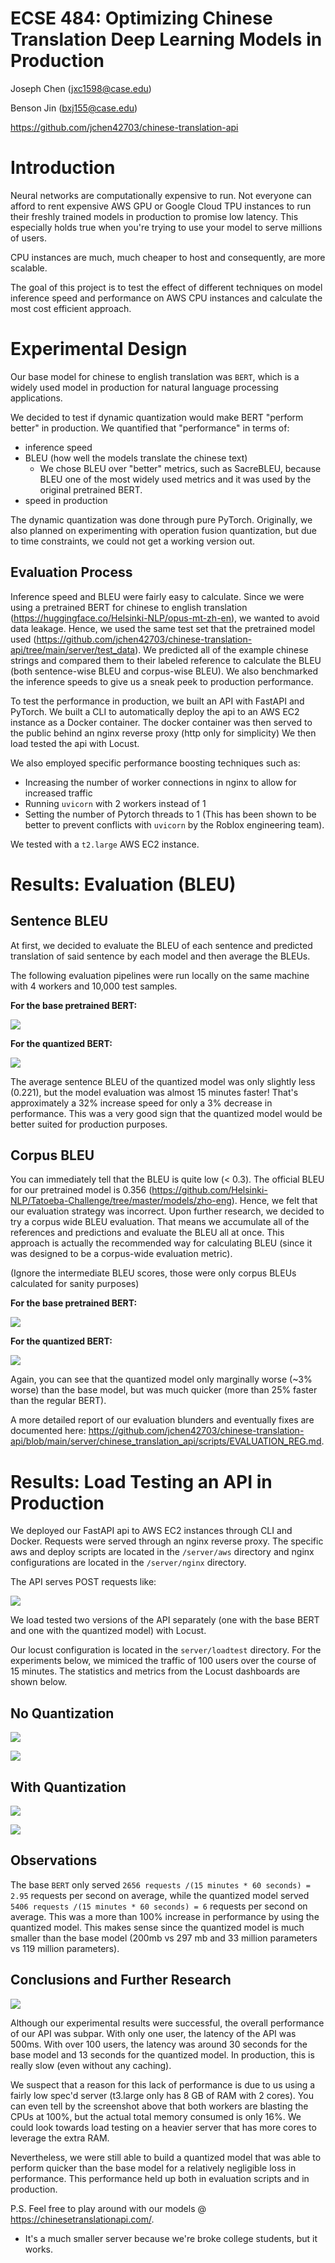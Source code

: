 # ECSE 484: Optimizing Chinese Translation Deep Learning Models in Production

Joseph Chen (jxc1598@case.edu)

Benson Jin (bxj155@case.edu)

https://github.com/jchen42703/chinese-translation-api

# Introduction

Neural networks are computationally expensive to run. Not everyone can afford to rent expensive AWS GPU or Google Cloud TPU instances to run their freshly trained models in production to promise low latency. This especially holds true when you're trying to use your model to serve millions of users.

CPU instances are much, much cheaper to host and consequently, are more scalable.

The goal of this project is to test the effect of different techniques on model inference speed and performance on AWS CPU instances and calculate the most cost efficient approach.

# Experimental Design

Our base model for chinese to english translation was `BERT`, which is a widely used model in production for natural language processing applications.

We decided to test if dynamic quantization would make BERT "perform better" in production. We quantified that "performance" in terms of:

- inference speed
- BLEU (how well the models translate the chinese text)
  - We chose BLEU over "better" metrics, such as SacreBLEU, because BLEU one of the most widely used metrics and it was used by the original pretrained BERT.
- speed in production

The dynamic quantization was done through pure PyTorch. Originally, we also planned on experimenting with operation fusion quantization, but due to time constraints, we could not get a working version out.

## Evaluation Process

Inference speed and BLEU were fairly easy to calculate. Since we were using a pretrained BERT for chinese to english translation (https://huggingface.co/Helsinki-NLP/opus-mt-zh-en), we wanted to avoid data leakage. Hence, we used the same test set that the pretrained model used (https://github.com/jchen42703/chinese-translation-api/tree/main/server/test_data). We predicted all of the example chinese strings and compared them to their labeled reference to calculate the BLEU (both sentence-wise BLEU and corpus-wise BLEU). We also benchmarked the inference speeds to give us a sneak peek to production performance.

To test the performance in production, we built an API with FastAPI and PyTorch. We built a CLI to automatically deploy the api to an AWS EC2 instance as a Docker container. The docker container was then served to the public behind an nginx reverse proxy (http only for simplicity) We then load tested the api with Locust.

We also employed specific performance boosting techniques such as:

- Increasing the number of worker connections in nginx to allow for increased traffic
- Running `uvicorn` with 2 workers instead of 1
- Setting the number of Pytorch threads to 1 (This has been shown to be better to prevent conflicts with `uvicorn` by the Roblox engineering team).

We tested with a `t2.large` AWS EC2 instance.

# Results: Evaluation (BLEU)

## Sentence BLEU

At first, we decided to evaluate the BLEU of each sentence and predicted translation of said sentence by each model and then average the BLEUs.

The following evaluation pipelines were run locally on the same machine with 4 workers and 10,000 test samples.

**For the base pretrained BERT:**

![](images/reg_bleu.png)

**For the quantized BERT:**

![](images/quantized_bleu.png)

The average sentence BLEU of the quantized model was only slightly less (0.221), but the model evaluation was almost 15 minutes faster! That's approximately a 32% increase speed for only a 3% decrease in performance. This was a very good sign that the quantized model would be better suited for production purposes.

## Corpus BLEU

You can immediately tell that the BLEU is quite low (< 0.3). The official BLEU for our pretrained model is 0.356 (https://github.com/Helsinki-NLP/Tatoeba-Challenge/tree/master/models/zho-eng). Hence, we felt that our evaluation strategy was incorrect. Upon further research, we decided to try a corpus wide BLEU evaluation. That means we accumulate all of the references and predictions and evaluate the BLEU all at once. This approach is actually the recommended way for calculating BLEU (since it was designed to be a corpus-wide evaluation metric).

(Ignore the intermediate BLEU scores, those were only corpus BLEUs calculated for sanity purposes)

**For the base pretrained BERT:**

![](images/corpus_bleu_base.png)

**For the quantized BERT:**

![](images/corpus_bleu_quantized.png)

Again, you can see that the quantized model only marginally worse (~3% worse) than the base model, but was much quicker (more than 25% faster than the regular BERT).

A more detailed report of our evaluation blunders and eventually fixes are documented here: https://github.com/jchen42703/chinese-translation-api/blob/main/server/chinese_translation_api/scripts/EVALUATION_REG.md.

# Results: Load Testing an API in Production

We deployed our FastAPI api to AWS EC2 instances through CLI and Docker. Requests were served through an nginx reverse proxy. The specific aws and deploy scripts are located in the `/server/aws` directory and nginx configurations are located in the `/server/nginx` directory.

The API serves POST requests like:

![](images/aws.png)

We load tested two versions of the API separately (one with the base BERT and one with the quantized model) with Locust.

Our locust configuration is located in the `server/loadtest` directory. For the experiments below, we mimiced the traffic of 100 users over the course of 15 minutes. The statistics and metrics from the Locust dashboards are shown below.

## No Quantization

![](images/base/locust_stats.png)

![](images/base/locust_req_sec.png)

## With Quantization

![](images/quantized/locust_stats.png)

![](images/quantized/locust_req_sec_correct.png)

## Observations

The base `BERT` only served `2656 requests /(15 minutes * 60 seconds) = 2.95` requests per second on average, while the quantized model served `5406 requests /(15 minutes * 60 seconds) = 6` requests per second on average. This was a more than 100% increase in performance by using the quantized model. This makes sense since the quantized model is much smaller than the base model (200mb vs 297 mb and 33 million parameters vs 119 million parameters).

## Conclusions and Further Research

![](images/cpu.png)

Although our experimental results were successful, the overall performance of our API was subpar. With only one user, the latency of the API was 500ms. With over 100 users, the latency was around 30 seconds for the base model and 13 seconds for the quantized model. In production, this is really slow (even without any caching).

We suspect that a reason for this lack of performance is due to us using a fairly low spec'd server (t3.large only has 8 GB of RAM with 2 cores). You can even tell by the screenshot above that both workers are blasting the CPUs at 100%, but the actual total memory consumed is only 16%. We could look towards load testing on a heavier server that has more cores to leverage the extra RAM.

Nevertheless, we were still able to build a quantized model that was able to perform quicker than the base model for a relatively negligible loss in performance. This performance held up both in evaluation scripts and in production.

P.S. Feel free to play around with our models @ https://chinesetranslationapi.com/.

- It's a much smaller server because we're broke college students, but it works.
